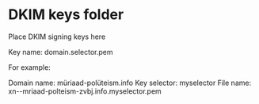 # DKIM keys folder

Place DKIM signing keys here

Key name: domain.selector.pem

For example:

Domain name: müriaad-polüteism.info
Key selector: myselector
File name: xn--mriaad-polteism-zvbj.info.myselector.pem
